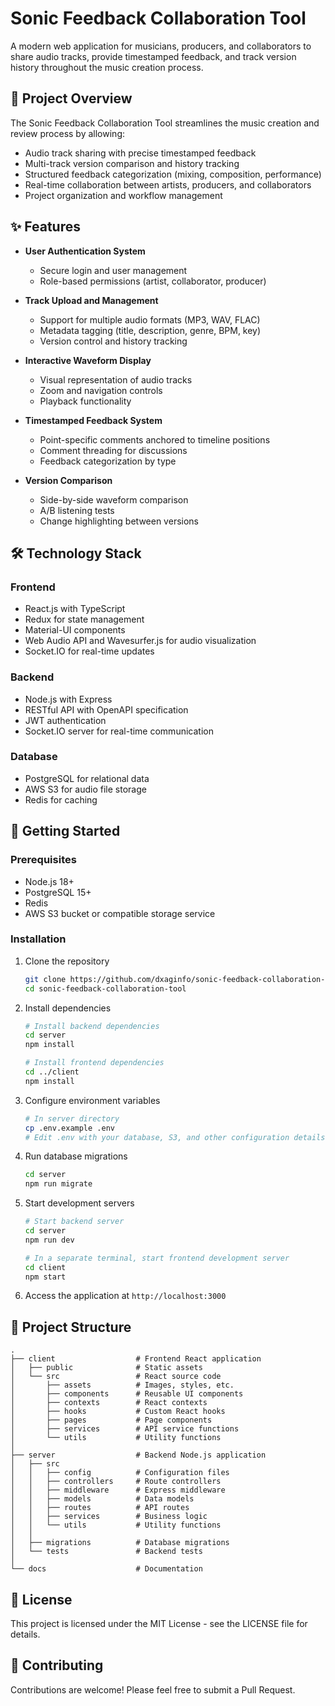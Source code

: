 # Sonic Feedback Collaboration Tool

A modern web application for musicians, producers, and collaborators to share audio tracks, provide timestamped feedback, and track version history throughout the music creation process.

## 🎵 Project Overview

The Sonic Feedback Collaboration Tool streamlines the music creation and review process by allowing:

- Audio track sharing with precise timestamped feedback
- Multi-track version comparison and history tracking
- Structured feedback categorization (mixing, composition, performance)
- Real-time collaboration between artists, producers, and collaborators
- Project organization and workflow management

## ✨ Features

- **User Authentication System**
  - Secure login and user management
  - Role-based permissions (artist, collaborator, producer)

- **Track Upload and Management**
  - Support for multiple audio formats (MP3, WAV, FLAC)
  - Metadata tagging (title, description, genre, BPM, key)
  - Version control and history tracking

- **Interactive Waveform Display**
  - Visual representation of audio tracks
  - Zoom and navigation controls
  - Playback functionality

- **Timestamped Feedback System**
  - Point-specific comments anchored to timeline positions
  - Comment threading for discussions
  - Feedback categorization by type

- **Version Comparison**
  - Side-by-side waveform comparison
  - A/B listening tests
  - Change highlighting between versions

## 🛠️ Technology Stack

### Frontend
- React.js with TypeScript
- Redux for state management
- Material-UI components
- Web Audio API and Wavesurfer.js for audio visualization
- Socket.IO for real-time updates

### Backend
- Node.js with Express
- RESTful API with OpenAPI specification
- JWT authentication
- Socket.IO server for real-time communication

### Database
- PostgreSQL for relational data
- AWS S3 for audio file storage
- Redis for caching

## 🚀 Getting Started

### Prerequisites
- Node.js 18+
- PostgreSQL 15+
- Redis
- AWS S3 bucket or compatible storage service

### Installation

1. Clone the repository
   ```bash
   git clone https://github.com/dxaginfo/sonic-feedback-collaboration-tool.git
   cd sonic-feedback-collaboration-tool
   ```

2. Install dependencies
   ```bash
   # Install backend dependencies
   cd server
   npm install

   # Install frontend dependencies
   cd ../client
   npm install
   ```

3. Configure environment variables
   ```bash
   # In server directory
   cp .env.example .env
   # Edit .env with your database, S3, and other configuration details
   ```

4. Run database migrations
   ```bash
   cd server
   npm run migrate
   ```

5. Start development servers
   ```bash
   # Start backend server
   cd server
   npm run dev

   # In a separate terminal, start frontend development server
   cd client
   npm start
   ```

6. Access the application at `http://localhost:3000`

## 📁 Project Structure

```
.
├── client                  # Frontend React application
│   ├── public              # Static assets
│   └── src                 # React source code
│       ├── assets          # Images, styles, etc.
│       ├── components      # Reusable UI components
│       ├── contexts        # React contexts
│       ├── hooks           # Custom React hooks
│       ├── pages           # Page components
│       ├── services        # API service functions
│       └── utils           # Utility functions
│
├── server                  # Backend Node.js application
│   ├── src
│   │   ├── config          # Configuration files
│   │   ├── controllers     # Route controllers
│   │   ├── middleware      # Express middleware
│   │   ├── models          # Data models
│   │   ├── routes          # API routes
│   │   ├── services        # Business logic
│   │   └── utils           # Utility functions
│   │
│   ├── migrations          # Database migrations
│   └── tests               # Backend tests
│
└── docs                    # Documentation
```

## 📄 License

This project is licensed under the MIT License - see the LICENSE file for details.

## 🤝 Contributing

Contributions are welcome! Please feel free to submit a Pull Request.